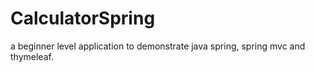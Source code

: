 # CalculatorSpring
a beginner level application to demonstrate java spring, spring mvc and thymeleaf.
